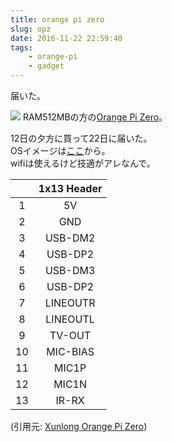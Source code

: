 ```yaml
---
title: orange pi zero
slug: opz
date: 2016-11-22 22:59:40
tags:
    - orange-pi
    - gadget
---
```

届いた。

![](/img/161122.jpg)
RAM512MBの方の[Orange Pi Zero](https://ja.aliexpress.com/store/product/New-Orange-Pi-Zero-H2-Quad-Core-Open-source-512MB-development-board-beyond-Raspberry-Pi/1553371_32761500374.html)。
<!--more-->

12日の夕方に買って22日に届いた。  
OSイメージは[ここ](https://www.armbian.com/orange-pi-zero/)から。  
wifiは使えるけど技適がアレなんで。  

||1x13 Header|
|:-:|:-:|
|1|5V|
|2|GND|
|3|USB-DM2|
|4|USB-DP2|
|5|USB-DM3|
|6|USB-DP2|
|7|LINEOUTR|
|8|LINEOUTL|
|9|TV-OUT|
|10|MIC-BIAS|
|11|MIC1P|
|12|MIC1N|
|13|IR-RX|

(引用元: [Xunlong Orange Pi Zero](http://linux-sunxi.org/Xunlong_Orange_Pi_Zero#Expansion_Port))
